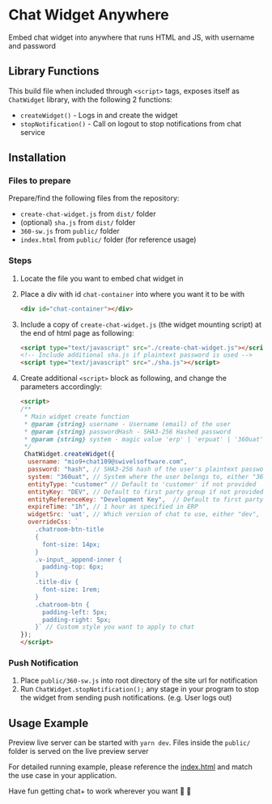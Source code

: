 # Chat Widget Anywhere

Embed chat widget into anywhere that runs HTML and JS, with username and password

## Library Functions

This build file when included through `<script>` tags, exposes itself as `ChatWidget` library, with the following 2 functions:

- `createWidget()` - Logs in and create the widget
- `stopNotification()` - Call on logout to stop notifications from chat service


## Installation

### Files to prepare
Prepare/find the following files from the repository:
- `create-chat-widget.js` from `dist/` folder
- (optional) `sha.js` from `dist/` folder
- `360-sw.js` from `public/` folder
- `index.html` from `public/` folder (for reference usage)

### Steps

1. Locate the file you want to embed chat widget in

2. Place a div with id `chat-container` into where you want it to be with
    ```html
    <div id="chat-container"></div>
    ```

3. Include a copy of `create-chat-widget.js` (the widget mounting script) at the end of html page as following:
    ```html
    <script type="text/javascript" src="./create-chat-widget.js"></script>
    <!-- Include additional sha.js if plaintext password is used -->
    <script type="text/javascript" src="./sha.js"></script>
    ```

4. Create additional `<script>` block as following, and change the parameters accordingly:

    ```html
    <script>
    /**
     * Main widget create function
     * @param {string} username - Username (email) of the user
     * @param {string} passwordHash - SHA3-256 Hashed password
     * @param {string} system - magic value 'erp' | 'erpuat' | '360uat' | '360dev' | [other valid system code]
     */
     ChatWidget.createWidget({
      username: "mio9+chat109@swivelsoftware.com",
      password: "hash", // SHA3-256 hash of the user's plaintext password
      system: "360uat", // System where the user belongs to, either "360", "360uat", "erp" or "erpuat"
      entityType: "customer" // Default to 'customer' if not provided
      entityKey: "DEV", // Default to first party group if not provided
      entityReferenceKey: "Development Key",  // Default to first party group if not provided
      expireTime: "1h", // 1 hour as specified in ERP
      widgetSrc: 'uat', // Which version of chat to use, either "dev", "uat" or "prod"
      overrideCss: `
        .chatroom-btn-title
        {
          font-size: 14px;
        }
        .v-input__append-inner {
          padding-top: 6px;
        }
        .title-div {
          font-size: 1rem;
        }
        .chatroom-btn {
          padding-left: 5px;
          padding-right: 5px;
        }` // Custom style you want to apply to chat
    });
    </script>
    ```

### Push Notification

1. Place `public/360-sw.js` into root directory of the site url for notification
2. Run `ChatWidget.stopNotification();` any stage in your program to stop the widget from sending push notifications. (e.g. User logs out)



## Usage Example
Preview live server can be started with `yarn dev`. Files inside the `public/` folder is served on the live preview server

For detailed running example, please reference the [index.html](https://github.com/MioAtSwivel/chat-embed/blob/main/public/index.html) and match the use case in your application. 

Have fun getting chat+ to work wherever you want 👋 🎉